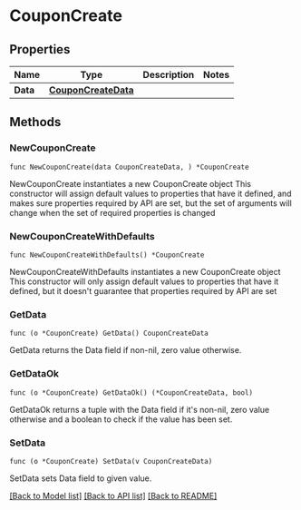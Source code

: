 # CouponCreate

## Properties

Name | Type | Description | Notes
------------ | ------------- | ------------- | -------------
**Data** | [**CouponCreateData**](CouponCreateData.md) |  | 

## Methods

### NewCouponCreate

`func NewCouponCreate(data CouponCreateData, ) *CouponCreate`

NewCouponCreate instantiates a new CouponCreate object
This constructor will assign default values to properties that have it defined,
and makes sure properties required by API are set, but the set of arguments
will change when the set of required properties is changed

### NewCouponCreateWithDefaults

`func NewCouponCreateWithDefaults() *CouponCreate`

NewCouponCreateWithDefaults instantiates a new CouponCreate object
This constructor will only assign default values to properties that have it defined,
but it doesn't guarantee that properties required by API are set

### GetData

`func (o *CouponCreate) GetData() CouponCreateData`

GetData returns the Data field if non-nil, zero value otherwise.

### GetDataOk

`func (o *CouponCreate) GetDataOk() (*CouponCreateData, bool)`

GetDataOk returns a tuple with the Data field if it's non-nil, zero value otherwise
and a boolean to check if the value has been set.

### SetData

`func (o *CouponCreate) SetData(v CouponCreateData)`

SetData sets Data field to given value.



[[Back to Model list]](../README.md#documentation-for-models) [[Back to API list]](../README.md#documentation-for-api-endpoints) [[Back to README]](../README.md)


